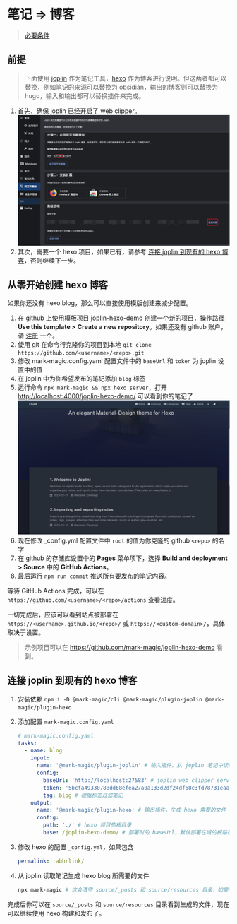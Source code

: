 # 笔记 => 博客

> [必要条件](./book.md#必要条件)

## 前提

> 下面使用 [joplin](https://joplinapp.org/) 作为笔记工具，[hexo](https://hexo.io/) 作为博客进行说明。但这两者都可以替换，例如笔记的来源可以替换为 obsidian，输出的博客则可以替换为 hugo，输入和输出都可以替换插件来完成。

1. 首先，确保 joplin 已经开启了 web clipper。
   ![joplin-webclipper](./plugin/assets/joplin-webclipper.png)
2. 其次，需要一个 hexo 项目，如果已有，请参考 [连接 joplin 到现有的 hexo 博客](#连接-joplin-到现有的-hexo-博客)，否则继续下一步。

## 从零开始创建 hexo 博客

如果你还没有 hexo blog，那么可以直接使用模版创建来减少配置。

1. 在 github 上使用模版项目 [joplin-hexo-demo](https://github.com/mark-magic/joplin-hexo-demo) 创建一个新的项目，操作路径 **Use this template > Create a new repository**。如果还没有 github 账户，请 [注册](https://github.com/signup) 一个。
2. 使用 git 在命令行克隆你的项目到本地 `git clone https://github.com/<username>/<repo>.git`
3. 修改 mark-magic.config.yaml 配置文件中的 `baseUrl` 和 `token` 为 joplin 设置中的值
4. 在 joplin 中为你希望发布的笔记添加 `blog` 标签
5. 运行命令 `npx mark-magic && npx hexo server`，打开 <http://localhost:4000/joplin-hexo-demo/> 可以看到你的笔记了
   ![joplin-blog-demo](./assets/joplin-blog-demo.png)
6. 现在修改 \_config.yml 配置文件中 `root` 的值为你克隆的 github `<repo>` 的名字
7. 在 github 的存储库设置中的 **Pages** 菜单项下，选择 **Build and deployment > Source** 中的 **GitHub Actions**。
8. 最后运行 `npm run commit` 推送所有要发布的笔记内容。

等待 GitHub Actions 完成，可以在 `https://github.com/<username>/<repo>/actions` 查看进度。

一切完成后，应该可以看到站点被部署在 `https://<username>.github.io/<repo>/` 或 `https://<custom-domain>/`，具体取决于设置。

> 示例项目可以在 <https://github.com/mark-magic/joplin-hexo-demo> 看到。

## 连接 joplin 到现有的 hexo 博客

1. 安装依赖 `npm i -D @mark-magic/cli @mark-magic/plugin-joplin @mark-magic/plugin-hexo`
2. 添加配置 `mark-magic.config.yaml`

   ```yaml
   # mark-magic.config.yaml
   tasks:
     - name: blog
       input:
         name: '@mark-magic/plugin-joplin' # 输入插件，从 joplin 笔记中读取数据
         config:
           baseUrl: 'http://localhost:27583' # joplin web clipper service 的地址，一般是 http://localhost:41184，这里演示使用了开发时的 http://localhost:27583
           token: '5bcfa49330788dd68efea27a0a133d2df24df68c3fd78731eaa9914ef34811a34a782233025ed8a651677ec303de6a04e54b57a27d48898ff043fd812d8e0b31' # joplin web clipper service 的 token
           tag: blog # 根据标签过滤笔记
       output:
         name: '@mark-magic/plugin-hexo' # 输出插件，生成 hexo 需要的文件
         config:
           path: './' # hexo 项目的根目录
           base: /joplin-hexo-demo/ # 部署时的 baseUrl，默认部署在域的根路径，应该与 hexo _config.yml 中的 root 配置保持一致
   ```

3. 修改 hexo 的配置 `_config.yml`，如果包含

   ```yaml
   permalink: :abbrlink/
   ```

4. 从 joplin 读取笔记生成 hexo blog 所需要的文件

   ```sh
   npx mark-magic # 这会清空 source/_posts 和 source/resources 目录，如果有什么文件请备份
   ```

完成后你可以在 `source/_posts` 和 `source/resources` 目录看到生成的文件，现在可以继续使用 hexo 构建和发布了。
